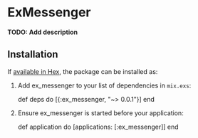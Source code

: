 # ExMessenger

**TODO: Add description**

## Installation

If [available in Hex](https://hex.pm/docs/publish), the package can be installed as:

  1. Add ex_messenger to your list of dependencies in `mix.exs`:

        def deps do
          [{:ex_messenger, "~> 0.0.1"}]
        end

  2. Ensure ex_messenger is started before your application:

        def application do
          [applications: [:ex_messenger]]
        end
